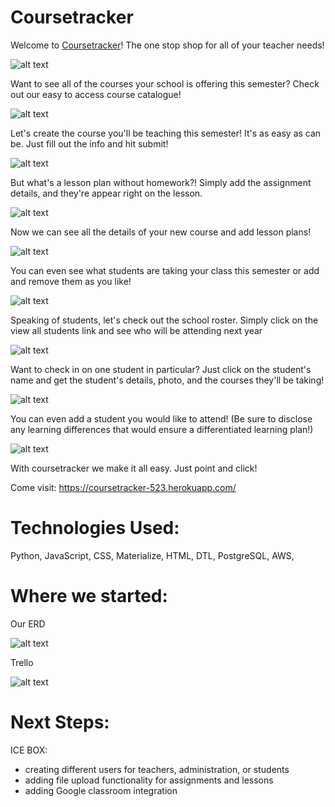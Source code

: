 # Coursetracker

Welcome to [Coursetracker](https://coursetracker-523.herokuapp.com/)! The one stop shop for all of your teacher needs! 

![alt text](./main_app/static/images/ss_aboutus.png "screenshot1")

Want to see all of the courses your school is offering this semester? Check out our easy to access course catalogue!

![alt text](./main_app/static/images/ss_course_details.png "screenshot2")

Let's create the course you'll be teaching this semester! It's as easy as can be. Just fill out the info and hit submit!

![alt text](./main_app/static/images/ss_create_course.png "screenshot3")

But what's a lesson plan without homework?! Simply add the assignment details, and they're appear right on the lesson.

![alt text](./main_app/static/images/ss_lesson_details.png "screenshot4")

Now we can see all the details of your new course and add lesson plans!

![alt text](./main_app/static/images/ss_course_details.png "screenshot5")

You can even see what students are taking your class this semester or add and remove them as you like!

![alt text](./main_app/static/images/ss_students_in_course.png "screenshot6")

Speaking of students, let's check out the school roster. Simply click on the view all students link and see who will be attending next year

![alt text](./main_app/static/images/ss_student_index.png "screenshot7")

Want to check in on one student in particular? Just click on the student's name and get the student's details, photo, and the courses they'll be taking!

![alt text](./main_app/static/images/ss_student_details.png "screenshot8")

You can even add a student you would like to attend! (Be sure to disclose any learning differences that would ensure a differentiated learning plan!)

![alt text](./main_app/static/images/ss_add_student.png "screenshot9")

With coursetracker we make it all easy. Just point and click!

Come visit: https://coursetracker-523.herokuapp.com/


# Technologies Used:

Python, JavaScript, CSS, Materialize, HTML, DTL, PostgreSQL, AWS,

# Where we started:

Our ERD

![alt text](./main_app/static/images/ss_ERD.png "screenshot10")

Trello

![alt text](./main_app/static/images/ss_trello.png "screenshot11")

# Next Steps:

ICE BOX:

- creating different users for teachers, administration, or students
- adding file upload functionality for assignments and lessons
- adding Google classroom integration
